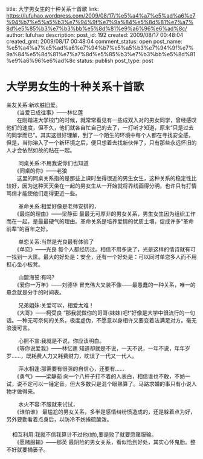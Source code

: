 title: 大学男女生的十种关系十首歌
link: https://lufuhao.wordpress.com/2009/08/17/%e5%a4%a7%e5%ad%a6%e7%94%b7%e5%a5%b3%e7%94%9f%e7%9a%84%e5%8d%81%e7%a7%8d%e5%85%b3%e7%b3%bb%e5%8d%81%e9%a6%96%e6%ad%8c/
author: lufuhao
description: 
post_id: 192
created: 2009/08/17 00:48:04
created_gmt: 2009/08/17 00:48:04
comment_status: open
post_name: %e5%a4%a7%e5%ad%a6%e7%94%b7%e5%a5%b3%e7%94%9f%e7%9a%84%e5%8d%81%e7%a7%8d%e5%85%b3%e7%b3%bb%e5%8d%81%e9%a6%96%e6%ad%8c
status: publish
post_type: post

# 大学男女生的十种关系十首歌

亲友关系:新欢胜旧爱。  
　　《当爱已成往事》——林忆莲  
　　在刚踏进大学校门的时候，就常常看见有一些成双入对的男女同学，曾经感叹他们的速度，但不久，他们就各自忙自己的去了，一打听才知道，原来“只是过去 的同学而已”。其实这很好理解，到了一个陌生的环境中每个人都在寻找安全感，但是，当你溶入了一个新环境之后，便只想着去找新伙伴了，只有那些永远怀旧的 人才会依然如故的粘在一起。  
  
　　 同桌关系:不用我说你们也知道  
　　《同桌的你》——老狼  
　　这里的同桌关系指的是那些上课时坐得很近的男生女生，这种关系的稳定性比较好，因为这种天天坐在一起的男女生从一开始就将界线画得分明，也许只有打情骂俏才能使他们走得更近一些。  
  
　　 革命关系:相爱好像是老师安排的，  
　　《最烂的理由》——梁静茹 最最无可厚非的男女关系，男生女生因为组织工作而在一起，是最最硬气的理由。革命关系是培养爱情的优质土壤，促成许多“革命前辈”的百年之好。  
  
　　 单恋关系:当然是光良最有体验了  
　　《单恋》——光良 每个人都经历过。相信不用多说了，光是这样的情诗就有可一找到一大筐。最大的好处是：安全，还有一个好处是：可以同时单恋多人而不用担心坐小板凳。  
  
　　 山盟海誓:有吗?  
　　《爱你一万年》——刘德华 冒充伟大又装不像——最愚蠢的一种关系，唯一的悬念就是分手的时间表。  
  
　　 兄弟姐妹:关爱可以，相爱太难！  
　　《大哥》——柯受良 “那我就做你的哥哥(妹妹)吧!“好像是大学中很流行的一句话。一种无可奈何的关系，极度虚伪，不愿意以身相许又要变着法满足对方。毫无浪漫可言。  
  
　　 心照不宣:我就是不说，你应该明白。  
　　《等你说爱我》——林忆莲 知道却就是不说，一天不说，一年不说，年年岁岁……，既耗费人力又耗费财力，眈误了一代又一代人。  
  
　　 萍水相逢:那需要有很强的自信心，还要有......  
　　《勇气》——梁静茹 向一个八杆子打不着的人表白，相信谁也不敢，不妨一试，说不定可以一锤定音。但大多数只是混个眼熟算了。马路求婚的事只有小说人物才做得来。  
  
　　 水火不容:不服就来试试，  
　　《谁怕谁》 最尴尬的男女关系，多半是感情纠纷愤造成的，还是躲着点为好，另外要勤看着点身后，以防冷不妨挨硫酸泼。  
　　   
    相互利用:我就不信我算计不过他(她),要是败了就要愿赌服输。  
　　《愿赌服输》——那英 最阴险的男女关系，看似恰到好处，其实心怀鬼胎。整不好就要捅篓子。